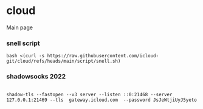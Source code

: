 # cloud

Main page 

### snell script
```
bash <(curl -s https://raw.githubusercontent.com/icloud-git/cloud/refs/heads/main/script/snell.sh)
```

### shadowsocks 2022
```

```

```
shadow-tls --fastopen --v3 server --listen ::0:21468 --server 127.0.0.1:21469 --tls  gateway.icloud.com  --password JsJeWtjiUyJ5yeto
```

